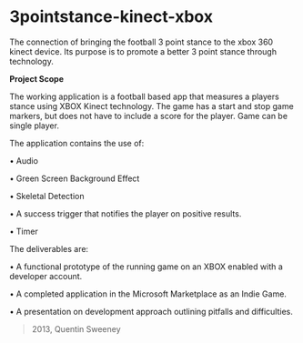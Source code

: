 3pointstance-kinect-xbox
========================

The connection of bringing the football 3 point stance to the xbox 360 kinect device. Its purpose is to promote a better 3 point stance through technology. 

**Project Scope**

The working application is a football based app that measures a players stance using XBOX Kinect technology.  The game has a start and stop game markers, but does not have to include a score for the player.  Game can be single player.

The application contains the use of:

•	Audio

•	Green Screen Background Effect

•	Skeletal Detection

•	A success trigger that notifies the player on positive results.

•	Timer

The deliverables are:

•	A functional prototype of the running game on an XBOX enabled with a developer account.

•	A completed application in the Microsoft Marketplace as an Indie Game.

•	A presentation on development approach outlining pitfalls and difficulties.

> 2013, Quentin Sweeney

